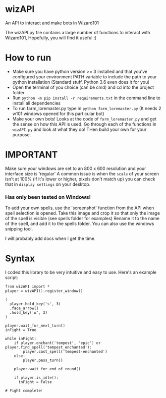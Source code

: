 # wizAPI

An API to interact and make bots in Wizard101

The wizAPI.py file contains a large number of functions to interact with Wizard101, Hopefully, you will find it useful :)

# How to run

- Make sure you have python version >= 3 installed and that you've configured your environment PATH variable to include the path to your python installation (Standard stuff, Python 3.6 even does it for you)
- Open the terminal of you choice (can be cmd) and cd into the project folder
- Run `python -m pip install -r requirements.txt` in the command line to install all dependencies
- To run farm_loremaster.py type in `python farm_loremaster.py` (It needs 2 w101 windows opened for this particular bot)
- Make your own bots! Looks at the code of `farm_loremaster.py` and get the sense on how this API is used. Go through each of the functions in `wizAPI.py` and look at what they do! THen build your own for your purpose.

# IMPORTANT

Make sure your windows are set to an 800 x 600 resolution and your interface size is 'regular'
A common issue is when the `scale` of your screen isn't at 100% (if it's lower or higher, pixels don't match up) you can check that in `display settings` on your desktop.

### Has only been tested on Windows!

To add your own spells, use the 'screenshot' function from the API when spell selection is opened.
Take this image and crop it so that only the image of the spell is visible (see spells folder for examples)
Rename it to the name of the spell, and add it to the spells folder. You can also use the windows snipping tool.

I will probably add docs when I get the time.

# Syntax

I coded this library to be very intuitive and easy to use. Here's an example script:

```
from wizAPI import *
player = wizAPI().register_window()

(
  player.hold_key('s', 3)
  .face_arrow()
  .hold_key('w', 3)
)

player.wait_for_next_turn()
inFight = True

while inFight:
    if player.enchant('tempest', 'epic') or player.find_spell('tempest_enchanted'):
        player.cast_spell('tempest-enchanted')
    else:
        player.pass_turn()

    player.wait_for_end_of_round()

    if player.is_idle():
      inFight = False

# Fight complete!
```
